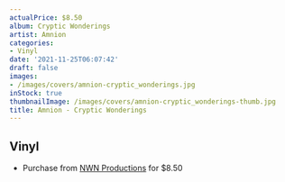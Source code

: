 ```yaml
---
actualPrice: $8.50
album: Cryptic Wonderings
artist: Amnion
categories:
- Vinyl
date: '2021-11-25T06:07:42'
draft: false
images:
- /images/covers/amnion-cryptic_wonderings.jpg
inStock: true
thumbnailImage: /images/covers/amnion-cryptic_wonderings-thumb.jpg
title: Amnion - Cryptic Wonderings
---
```


## Vinyl
* Purchase from [NWN Productions](http://shop.nwnprod.com/index.php?route=product/product&path=75&product_id=4542&sort=pd.name&order=ASC) for $8.50
